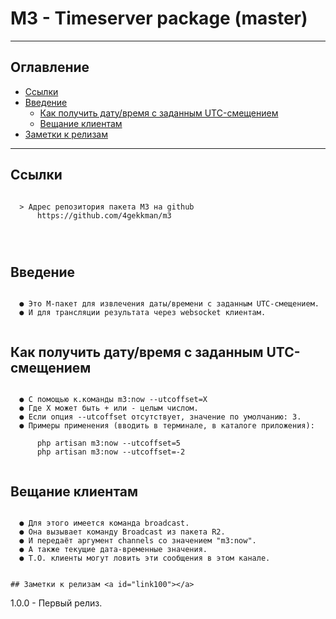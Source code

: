 # M3 - Timeserver package (master)
---
## Оглавление

  - [Ссылки](#link1)
  - [Введение](#link2)
	- [Как получить дату/время с заданным UTC-смещением](#link3)
	- [Вещание клиентам](#link4)
  - [Заметки к релизам](#link100)

---

## Ссылки <a id="link1"></a>
```

  > Адрес репозитория пакета M3 на github
      https://github.com/4gekkman/m3

	
			
```

## Введение <a id="link2"></a>
```

  ● Это М-пакет для извлечения даты/времени с заданным UTC-смещением.
  ● И для трансляции результата через websocket клиентам.
 

```
## Как получить дату/время с заданным UTC-смещением <a id="link3"></a>
```

  ● С помощью к.команды m3:now --utcoffset=X
  ● Где X может быть + или - целым числом.
  ● Если опция --utcoffset отсутствует, значение по умолчанию: 3.
  ● Примеры применения (вводить в терминале, в каталоге приложения):

      php artisan m3:now --utcoffset=5
      php artisan m3:now --utcoffset=-2


```
## Вещание клиентам <a id="link4"></a>
```

  ● Для этого имеется команда broadcast.
  ● Она вызывает команду Broadcast из пакета R2.
  ● И передаёт аргумент channels со значением "m3:now".
  ● А также текущие дата-временные значения.
  ● Т.О. клиенты могут ловить эти сообщения в этом канале.


## Заметки к релизам <a id="link100"></a>
```

  1.0.0
    - Первый релиз.

```











